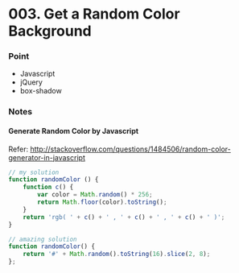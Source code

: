 # 003. Get a Random Color Background

### Point

- Javascript
- jQuery
- box-shadow

### Notes

#### Generate Random Color by Javascript

Refer: http://stackoverflow.com/questions/1484506/random-color-generator-in-javascript

```js
// my solution
function randomColor () {
    function c() {
        var color = Math.random() * 256;
        return Math.floor(color).toString();
    }
    return 'rgb( ' + c() + ' , ' + c() + ' , ' + c() + ' )';
}

// amazing solution
function randomColor() {
    return '#' + Math.random().toString(16).slice(2, 8);
};
```



